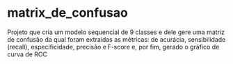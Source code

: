 # matrix_de_confusao
Projeto que cria um modelo sequencial de 9 classes e dele gere uma matriz de confusão da qual foram extraídas as métricas: de acurácia, sensibilidade (recall), especificidade, precisão e F-score e, por fim, gerado o gráfico de curva de ROC
